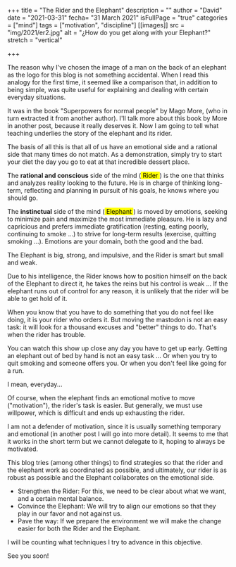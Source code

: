 +++
title = "The Rider and the Elephant"
description = ""
author = "David"
date = "2021-03-31"
fecha= "31 March 2021"
isFullPage = "true"
categories = ["mind"]
tags = ["motivation", "discipline"]
[[images]]
  src = "img/2021/er2.jpg"
  alt = "¿How do you get along with your Elephant?"
  stretch = "vertical"

+++

The reason why I've chosen the image of a man on the back of an elephant as the logo for this blog is not something accidental.
When I read this analogy for the first time, it seemed like a comparison that, in addition to being simple, was quite useful for explaining and dealing with certain everyday situations.

It was in the book "Superpowers for normal people" by Mago More, (who in turn extracted it from another author). I'll talk more about this book by More in another post, because it really deserves it. Now I am going to tell what teaching underlies the story of the elephant and its rider.

The basis of all this is that all of us have an emotional side and a rational side that many times do not match. As a demonstration, simply try to start your diet the day you go to eat at that incredible dessert place.

The **rational and conscious** side of the mind (<mark> Rider </mark>) is the one that thinks and analyzes reality looking to the future. He is in charge of thinking long-term, reflecting and planning in pursuit of his goals, he knows where you should go.

The **instinctual** side of the mind (<mark> Elephant </mark>) is moved by emotions, seeking to minimize pain and maximize the most immediate pleasure. He is lazy and capricious and prefers immediate gratification (resting, eating poorly, continuing to smoke ...) to strive for long-term results (exercise, quitting smoking ...). Emotions are your domain, both the good and the bad.

The Elephant is big, strong, and impulsive, and the Rider is smart but small and weak.

Due to his intelligence, the Rider knows how to position himself on the back of the Elephant to direct it, he takes the reins but his control is weak ... If the elephant runs out of control for any reason, it is unlikely that the rider will be able to get hold of it.

When you know that you have to do something that you do not feel like doing, it is your rider who orders it. But moving the mastodon is not an easy task: it will look for a thousand excuses and "better" things to do. That's when the rider has trouble.

You can watch this show up close any day you have to get up early. Getting an elephant out of bed by hand is not an easy task ...
Or when you try to quit smoking and someone offers you.
Or when you don't feel like going for a run.

I mean, everyday...

Of course, when the elephant finds an emotional motive to move ("motivation"), the rider's task is easier. But generally, we must use willpower, which is difficult and ends up exhausting the rider.

I am not a defender of motivation, since it is usually something temporary and emotional (in another post I will go into more detail). It seems to me that it works in the short term but we cannot delegate to it, hoping to always be motivated.

This blog tries (among other things) to find strategies so that the rider and the elephant work as coordinated as possible, and ultimately, our rider is as robust as possible and the Elephant collaborates on the emotional side.

- Strengthen the Rider: For this, we need to be clear about what we want, and a certain mental balance.
- Convince the Elephant: We will try to align our emotions so that they play in our favor and not against us.
- Pave the way: If we prepare the environment we will make the change easier for both the Rider and the Elephant.

I will be counting what techniques I try to advance in this objective.

See you soon!



